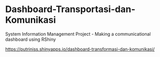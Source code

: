 # Dashboard-Transportasi-dan-Komunikasi
System Information Management Project - Making a communicational dashboard using RShiny

https://putriniss.shinyapps.io/dashboard-transformasi-dan-komunikasi/
